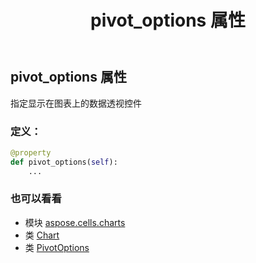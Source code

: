 ﻿---
title: pivot_options 属性
second_title: Aspose.Cells for Python via .NET API 参考资料
description:
type: docs
weight: 390
url: /zh/python-net/aspose.cells.charts/chart/pivot_options/
is_root: false
---
## pivot_options 属性

指定显示在图表上的数据透视控件
### 定义：
```python
@property
def pivot_options(self):
    ...
```

### 也可以看看
* 模块 [aspose.cells.charts](../../)
* 类 [Chart](/cells/zh/python-net/aspose.cells.charts/chart)
* 类 [PivotOptions](/cells/zh/python-net/aspose.cells.charts/pivotoptions)
